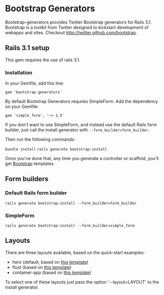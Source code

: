 # Bootstrap Generators

Bootstrap-generators provides Twitter Bootstrap generators for Rails 3.1. Bootstrap is a toolkit from Twitter designed to kickstart development of webapps and sites. Checkout http://twitter.github.com/bootstrap.

## Rails 3.1 setup

This gem requires the use of rails 3.1.

### Installation

In your Gemfile, add this line:

  `gem 'bootstrap-generators'`

By default Bootstrap Generators requires SimpleForm. Add the dependency on your Gemfile:

  `gem 'simple_form', '~> 1.5'`

If you don't want to use SimpleForm, and instead use the default Rails form builder, just call the install generator with `--form_builder=form_builder`.

Then run the following commands:

  `bundle install`
  `rails generate bootstrap:install`

Once you've done that, any time you generate a controller or scaffold, you'll get [Bootstrap](http://twitter.github.com/bootstrap/) templates.

## Form builders

### Default Rails form builder

  `rails generate bootstrap:install --form_builder=form_builder`

### SimpleForm

  `rails generate bootstrap:install --form_builder=simple_form`

## Layouts

There are three layouts available, based on the quick-start examples:

* hero (default; based on [this template](http://twitter.github.com/bootstrap/examples/hero.html))
* fluid (based on [this template](http://twitter.github.com/bootstrap/examples/fluid.html))
* container-app (based on [this template](http://twitter.github.com/bootstrap/examples/container-app.html))

To select one of these layouts just pass the option '--layout=LAYOUT' to the install generator.

